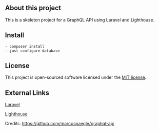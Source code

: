 ## About this project

This is a skeleton project for a GraphQL API using Laravel and Lighthouse.

## Install
    - composer install
    - just configure database


## License

This project is open-sourced software licensed under the [MIT license](https://opensource.org/licenses/MIT).

## External Links

[Laravel](https://laravel.com/)

[Lighthouse](https://lighthouse-php.com/)

Credits: https://github.com/marcospaegle/graphql-api
